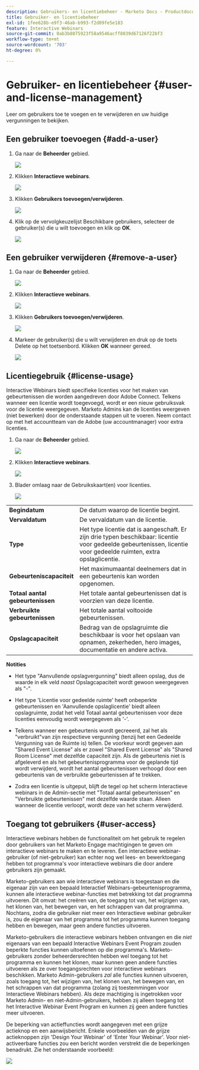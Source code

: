 ```yaml
---
description: Gebruikers- en licentiebeheer - Marketo Docs - Productdocumentatie
title: Gebruiker- en licentiebeheer
exl-id: 1fee628b-e9f3-46ab-b993-f2d09fe5e183
feature: Interactive Webinars
source-git-commit: 0ab3b8075923f58a9546acff8039d67126f22bf3
workflow-type: tm+mt
source-wordcount: '703'
ht-degree: 0%

---
```


# Gebruiker- en licentiebeheer {#user-and-license-management}

Leer om gebruikers toe te voegen en te verwijderen en uw huidige vergunningen te bekijken.

## Een gebruiker toevoegen {#add-a-user}

1. Ga naar de **Beheerder** gebied.

   ![](assets/user-and-license-management-1.png)

1. Klikken **Interactieve webinars**.

   ![](assets/user-and-license-management-2.png)

1. Klikken **Gebruikers toevoegen/verwijderen**.

   ![](assets/user-and-license-management-3.png)

1. Klik op de vervolgkeuzelijst Beschikbare gebruikers, selecteer de gebruiker(s) die u wilt toevoegen en klik op **OK**.

   ![](assets/user-and-license-management-4.png)

## Een gebruiker verwijderen {#remove-a-user}

1. Ga naar de **Beheerder** gebied.

   ![](assets/user-and-license-management-5.png)

1. Klikken **Interactieve webinars**.

   ![](assets/user-and-license-management-6.png)

1. Klikken **Gebruikers toevoegen/verwijderen**.

   ![](assets/user-and-license-management-7.png)

1. Markeer de gebruiker(s) die u wilt verwijderen en druk op de toets Delete op het toetsenbord. Klikken **OK** wanneer gereed.

   ![](assets/user-and-license-management-8.png)

## Licentiegebruik {#license-usage}

Interactive Webinars biedt specifieke licenties voor het maken van gebeurtenissen die worden aangedreven door Adobe Connect. Telkens wanneer een licentie wordt toegevoegd, wordt er een nieuw gebruiksvak voor de licentie weergegeven. Marketo Admins kan de licenties weergeven (niet bewerken) door de onderstaande stappen uit te voeren. Neem contact op met het accountteam van de Adobe (uw accountmanager) voor extra licenties.

1. Ga naar de **Beheerder** gebied.

   ![](assets/user-and-license-management-9.png)

1. Klikken **Interactieve webinars**.

   ![](assets/user-and-license-management-10.png)

1. Blader omlaag naar de Gebruikskaart(en) voor licenties.

   ![](assets/user-and-license-management-11.png)

<table> 
  <tr>
   <td width="20%"><b>Begindatum</b></td>
   <td width="80%">De datum waarop de licentie begint.</td>
  </tr>
  <tr> 
   <td width="20%"><b>Vervaldatum</b></td>
   <td width="80%">De vervaldatum van de licentie.</td>
  </tr>
  <tr> 
   <td width="20%"><b>Type</b></td>
   <td width="80%">Het type licentie dat is aangeschaft. Er zijn drie typen beschikbaar: licentie voor gedeelde gebeurtenissen, licentie voor gedeelde ruimten, extra opslaglicentie.</td>
  </tr>
  <tr> 
   <td width="20%"><b>Gebeurteniscapaciteit</b></td>
   <td width="80%">Het maximumaantal deelnemers dat in een gebeurtenis kan worden opgenomen.</td>
  </tr>
  <tr> 
   <td width="20%"><b>Totaal aantal gebeurtenissen</b></td>
   <td width="80%">Het totale aantal gebeurtenissen dat is voorzien van deze licentie.</td>
  </tr>
  <tr> 
   <td width="20%"><b>Verbruikte gebeurtenissen</b></td>
   <td width="80%">Het totale aantal voltooide gebeurtenissen.</td>
  </tr>
  <tr> 
   <td width="20%"><b>Opslagcapaciteit</b></td>
   <td width="80%">Bedrag van de opslagruimte die beschikbaar is voor het opslaan van opnamen, zekerheden, hero images, documentatie en andere activa.</td>
  </tr>
  </tbody>
</table>

**Notities**

* Het type &quot;Aanvullende opslagvergunning&quot; biedt alleen opslag, dus de waarde in elk veld _naast_ Opslagcapaciteit wordt gewoon weergegeven als &quot;-&quot;.

* Het type &#39;Licentie voor gedeelde ruimte&#39; heeft onbeperkte gebeurtenissen en &#39;Aanvullende opslaglicentie&#39; biedt alleen opslagruimte, zodat het veld Totaal aantal gebeurtenissen voor deze licenties eenvoudig wordt weergegeven als &#39;-&#39;.

* Telkens wanneer een gebeurtenis wordt gecreeerd, zal het als &quot;verbruikt&quot;van zijn respectieve vergunning (tenzij het een Gedeelde Vergunning van de Ruimte is) tellen. De voorkeur wordt gegeven aan &quot;Shared Event License&quot; als er zowel &quot;Shared Event License&quot; als &quot;Shared Room License&quot; met dezelfde capaciteit zijn. Als de gebeurtenis niet is afgeleverd en als het gebeurtenisprogramma voor de geplande tijd wordt verwijderd, wordt het aantal gebeurtenissen verhoogd door een gebeurtenis van de verbruikte gebeurtenissen af te trekken.

* Zodra een licentie is uitgeput, blijft de tegel op het scherm Interactieve webinars in de Admin-sectie met &quot;Totaal aantal gebeurtenissen&quot; en &quot;Verbruikte gebeurtenissen&quot; met dezelfde waarde staan. Alleen wanneer de licentie verloopt, wordt deze van het scherm verwijderd.

## Toegang tot gebruikers {#user-access}

Interactieve webinars hebben de functionaliteit om het gebruik te regelen door gebruikers van het Marketo Engage machtigingen te geven om interactieve webinars te maken en te leveren. Een interactieve webinar-gebruiker (of niet-gebruiker) kan echter nog wel lees- en bewerktoegang hebben tot programma&#39;s voor interactieve webinars die door andere gebruikers zijn gemaakt.

Marketo-gebruikers aan wie interactieve webinars is toegestaan en die eigenaar zijn van een bepaald Interactief Webinars-gebeurtenisprogramma, kunnen alle interactieve webinar-functies met betrekking tot dat programma uitvoeren. Dit omvat: het creëren van, de toegang tot van, het wijzigen van, het klonen van, het bewegen van, en het schrappen van dat programma. Nochtans, zodra die gebruiker niet meer een Interactieve webinar gebruiker is, zou de eigenaar van het programma tot het programma kunnen toegang hebben en bewegen, maar geen andere functies uitvoeren.

Marketo-gebruikers die interactieve webinars hebben ontvangen en die _niet_ eigenaars van een bepaald Interactive Webinars Event Program zouden beperkte functies kunnen uitoefenen op die programma&#39;s. Marketo-gebruikers zonder beheerdersrechten hebben wel toegang tot het programma en kunnen het klonen, maar kunnen geen andere functies uitvoeren als ze over toegangsrechten voor interactieve webinars beschikken. Marketo Admin-gebruikers _zal_ alle functies kunnen uitvoeren, zoals toegang tot, het wijzigen van, het klonen van, het bewegen van, en het schrappen van dat programma (zolang zij toestemmingen voor Interactieve Webinars hebben). Als deze machtiging is ingetrokken voor Marketo Admin- en niet-Admin-gebruikers, hebben zij alleen toegang tot het Interactive Webinar Event Program en kunnen zij geen andere functies meer uitvoeren.

De beperking van actieffuncties wordt aangegeven met een grijze actieknop en een aanwijsbericht. Enkele voorbeelden van de grijze actieknoppen zijn &#39;Design Your Webinar&#39; of &#39;Enter Your Webinar&#39;. Voor niet-activeerbare functies zou een bericht worden verstrekt die de beperkingen benadrukt. Zie het onderstaande voorbeeld:

![](assets/user-and-license-management-12.png)
